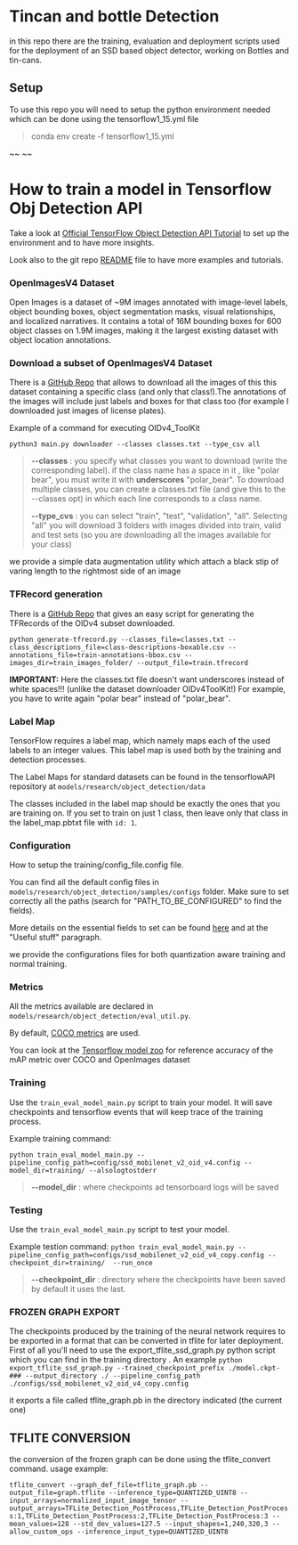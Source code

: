 

# Tincan and bottle Detection

in this repo there are the training, evaluation and deployment scripts used for the deployment of an SSD based object detector, working on Bottles and tin-cans.

## Setup

To use this repo you will need to setup the python environment needed which can be done using the tensorflow1_15.yml file 
> conda env create -f tensorflow1_15.yml

~~ ~~
# How to train a model in Tensorflow Obj Detection API

Take a look at [Official TensorFlow Object Detection API Tutorial](https://tensorflow-object-detection-api-tutorial.readthedocs.io/en/latest/index.html) to set up the environment and to have more insights.

Look also to the git repo [README](https://github.com/tensorflow/models/tree/master/research/object_detection) file to have more examples and tutorials. 


### OpenImagesV4 Dataset
Open Images is a dataset of ~9M images annotated with image-level labels, object bounding boxes, object segmentation masks, visual relationships, and localized narratives. It contains a total of 16M bounding boxes for 600 object classes on 1.9M images, making it the largest existing dataset with object location annotations. 

### Download a subset of OpenImagesV4 Dataset

There is a [GitHub Repo](https://github.com/EscVM/OIDv4_ToolKit) that allows to download all the images of this this dataset containing a specific class (and only that class!).The annotations of the images will include just labels and boxes for that class too (for example I downloaded just images of license plates).

Example of a command for executing OIDv4_ToolKit

`python3 main.py downloader --classes classes.txt --type_csv all`

> **--classes** : you specify what classes you want to download (write the corresponding label). if the class name has a space in it , like "polar bear", you must write it with **underscores** "polar_bear". To download multiple classes, you can create a classes.txt file (and give this to the --classes opt) in which each line corresponds to a class name.
> 
>**--type_cvs** : you can select "train", "test", "validation", "all". Selecting "all" you will download 3 folders with images divided into train, valid and test sets (so you are downloading all the images available for your class)

we provide a simple data augmentation utility which attach a black stip of varing length to the rightmost side of an image 

 


### TFRecord generation

There is a [GitHub Repo](https://github.com/zamblauskas/oidv4-toolkit-tfrecord-generator/blob/master/README.md) that gives an easy script for generating the TFRecords of the OIDv4 subset downloaded.

`python generate-tfrecord.py --classes_file=classes.txt --class_descriptions_file=class-descriptions-boxable.csv --annotations_file=train-annotations-bbox.csv --images_dir=train_images_folder/ --output_file=train.tfrecord`

**IMPORTANT:** Here the classes.txt file doesn't want underscores instead of white spaces!!! (unlike the dataset downloader OIDv4ToolKit!)
For example, you have to write again "polar bear" instead of "polar_bear".

### Label Map 

TensorFlow requires a label map, which namely maps each of the used labels to an integer values. This label map is used both by the training and detection processes.

The Label Maps for standard datasets can be found in the tensorflowAPI repository at `models/research/object_detection/data`

The classes included in the label map should be exactly the ones that you are training on. If you set to train on just 1 class, then leave only that class in the label_map.pbtxt file with `id: 1`.

### Configuration

How to setup the training/config_file.config file. 

You can find all the default config files in `models/research/object_detection/samples/configs` folder. Make sure to set correctly all the paths (search for "PATH_TO_BE_CONFIGURED" to find the fields). 

More details on the essential fields to set can be found [here](https://tensorflow-object-detection-api-tutorial.readthedocs.io/en/latest/training.html#configuring-a-training-pipeline) and at the "Useful stuff" paragraph.

we provide the configurations files for both quantization aware training and normal training. 


### Metrics

All the metrics available are declared in `models/research/object_detection/eval_util.py`.

By default, [COCO metrics](http://cocodataset.org/#detection-eval) are used.

You can look at the [Tensorflow model zoo](https://github.com/tensorflow/models/blob/master/research/object_detection/g3doc/tf1_detection_zoo.md) for reference accuracy of the mAP metric over COCO and OpenImages dataset

### Training

Use the `train_eval_model_main.py` script to train your model. It will save checkpoints and tensorflow events that will keep trace of the training process.


Example training command:

`python train_eval_model_main.py --pipeline_config_path=config/ssd_mobilenet_v2_oid_v4.config --model_dir=training/ --alsologtostderr`

> **--model_dir** : where checkpoints ad tensorboard logs will be saved


### Testing 
Use the `train_eval_model_main.py` script to test your model.

Example testion command:
```python train_eval_model_main.py --pipeline_config_path=configs/ssd_mobilenet_v2_oid_v4_copy.config --checkpoint_dir=training/  --run_once```

> **--checkpoint_dir** : directory where the checkpoints have been saved by default it uses the last.


### FROZEN GRAPH EXPORT 

The checkpoints produced by the training of the neural network requires to be exported in a format that can  be converted in  tflite for later deployment. First of all you'll need to use the export_tflite_ssd_graph.py python script which you can find in the training directory . An example
`python export_tflite_ssd_graph.py --trained_checkpoint_prefix ./model.ckpt-### --output_directory ./ --pipeline_config_path ./configs/ssd_mobilenet_v2_oid_v4_copy.config`


it exports a file called tflite_graph.pb in the directory indicated (the current one)

## TFLITE CONVERSION

the conversion of the frozen graph can be done using the tflite_convert command. usage example:

`tflite_convert --graph_def_file=tflite_graph.pb --output_file=graph.tflite --inference_type=QUANTIZED_UINT8 --input_arrays=normalized_input_image_tensor --output_arrays=TFLite_Detection_PostProcess,TFLite_Detection_PostProcess:1,TFLite_Detection_PostProcess:2,TFLite_Detection_PostProcess:3 --mean_values=128 --std_dev_values=127.5 --input_shapes=1,240,320,3 --allow_custom_ops --inference_input_type=QUANTIZED_UINT8`
